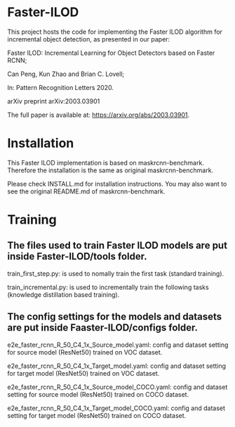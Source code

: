 # Faster-ILOD
This project hosts the code for implementing the Faster ILOD algorithm for incremental object detection, as presented in our paper:

Faster ILOD: Incremental Learning for Object Detectors based on Faster RCNN;

Can Peng, Kun Zhao and Brian C. Lovell;

In: Pattern Recognition Letters 2020.

arXiv preprint 	arXiv:2003.03901

The full paper is available at: https://arxiv.org/abs/2003.03901.

# Installation

This Faster ILOD implementation is based on maskrcnn-benchmark. Therefore the installation is the same as original maskrcnn-benchmark.

Please check INSTALL.md for installation instructions. You may also want to see the original README.md of maskrcnn-benchmark.

# Training

## The files used to train Faster ILOD models are put inside Faster-ILOD/tools folder.

train_first_step.py: is used to nomally train the first task (standard training). 

train_incremental.py: is used to incrementally train the following tasks (knowledge distillation based training).

## The config settings for the models and datasets are put inside Faaster-ILOD/configs folder.

e2e_faster_rcnn_R_50_C4_1x_Source_model.yaml: config and dataset setting for source model (ResNet50) trained on VOC dataset.

e2e_faster_rcnn_R_50_C4_1x_Target_model.yaml: config and dataset setting for target model (ResNet50) trained on VOC dataset.

e2e_faster_rcnn_R_50_C4_1x_Source_model_COCO.yaml: config and dataset setting for source model (ResNet50) trained on COCO dataset.

e2e_faster_rcnn_R_50_C4_1x_Target_model_COCO.yaml: config and dataset setting for target model (ResNet50) trained on COCO dataset.
